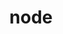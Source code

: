 ---
title: node
show_read_time: false
show_toc: false
canonical_url: 'https://docs.projectcalico.org/v3.7/reference/calicoctl/commands/node/index'
---